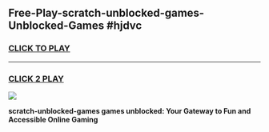 
## Free-Play-scratch-unblocked-games-Unblocked-Games #hjdvc
<h3>
<a href="https://news.freeplayer.one?title=scratch-unblocked-games&ref=8M">CLICK TO PLAY</a></h3>
<hr>

<h3>
<a href="https://news.freeplayer.one?title=scratch-unblocked-games&ref=8M">CLICK 2 PLAY</a>
  
</h3>

<a href="https://news.freeplayer.one?title=scratch-unblocked-games&ref=8M"><img src="https://clearcache.store/games.png"></a>


**scratch-unblocked-games games unblocked: Your Gateway to Fun and Accessible Online Gaming**
